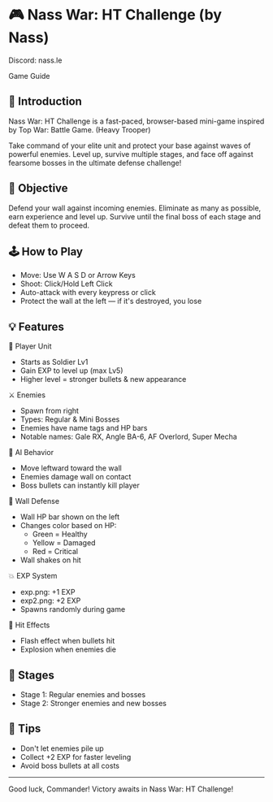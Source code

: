 🎮 Nass War: HT Challenge (by Nass)
=========================
Discord: nass.le

Game Guide

📜 Introduction
---------------
Nass War: HT Challenge is a fast-paced, browser-based mini-game inspired by Top War: Battle Game. (Heavy Trooper)

Take command of your elite unit and protect your base against waves of powerful enemies. Level up, survive multiple stages, and face off against fearsome bosses in the ultimate defense challenge!

🎯 Objective
------------
Defend your wall against incoming enemies. Eliminate as many as possible, earn experience and level up. Survive until the final boss of each stage and defeat them to proceed.

🕹️ How to Play
---------------
- Move: Use W A S D or Arrow Keys
- Shoot: Click/Hold Left Click
- Auto-attack with every keypress or click
- Protect the wall at the left — if it's destroyed, you lose

💡 Features
-----------

🧍 Player Unit
- Starts as Soldier Lv1
- Gain EXP to level up (max Lv5)
- Higher level = stronger bullets & new appearance

⚔️ Enemies
- Spawn from right
- Types: Regular & Mini Bosses
- Enemies have name tags and HP bars
- Notable names: Gale RX, Angle BA-6, AF Overlord, Super Mecha

🧠 AI Behavior
- Move leftward toward the wall
- Enemies damage wall on contact
- Boss bullets can instantly kill player

🧱 Wall Defense
- Wall HP bar shown on the left
- Changes color based on HP:
  - Green = Healthy
  - Yellow = Damaged
  - Red = Critical
- Wall shakes on hit

💥 EXP System
- exp.png: +1 EXP
- exp2.png: +2 EXP
- Spawns randomly during game

🧨 Hit Effects
- Flash effect when bullets hit
- Explosion when enemies die

👑 Stages
--------
- Stage 1: Regular enemies and bosses
- Stage 2: Stronger enemies and new bosses

🧪 Tips
-------
- Don't let enemies pile up
- Collect +2 EXP for faster leveling
- Avoid boss bullets at all costs

---

Good luck, Commander! Victory awaits in Nass War: HT Challenge!
